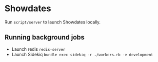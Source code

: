# Showdates

Run `script/server` to launch Showdates locally.

## Running background jobs

* Launch redis `redis-server`
* Launch Sidekiq `bundle exec sidekiq -r ./workers.rb -e development`
